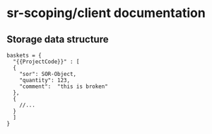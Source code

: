 sr-scoping/client documentation
===============================

## Storage data structure

```
baskets = {
  "{{ProjectCode}}" : [
  {
    "sor": SOR-Object,
    "quantity": 123,
    "comment":  "this is broken"
  },
  {
    //...
  }
  ]
}
```
